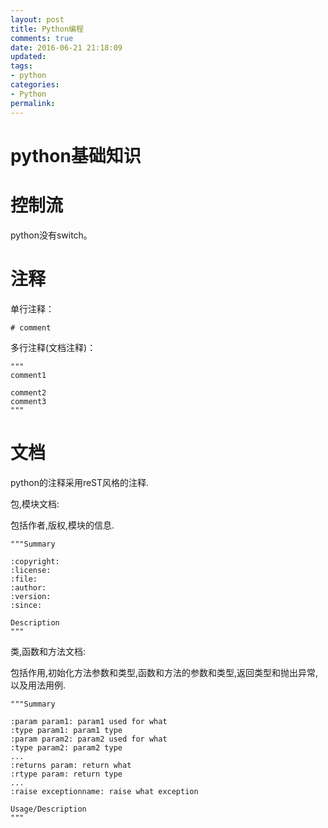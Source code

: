 ```yaml
---
layout: post
title: Python编程
comments: true
date: 2016-06-21 21:18:09
updated:
tags:
- python
categories:
- Python
permalink:
---
```


# python基础知识

# 控制流

python没有switch。

# 注释

单行注释：

    # comment

多行注释(文档注释)：

    """
    comment1

    comment2
    comment3
    """

# 文档

python的注释采用reST风格的注释.

包,模块文档:

包括作者,版权,模块的信息.

    """Summary

    :copyright:
    :license:
    :file:
    :author:
    :version:
    :since:

    Description
    """

类,函数和方法文档:

包括作用,初始化方法参数和类型,函数和方法的参数和类型,返回类型和抛出异常,以及用法用例.

    """Summary

    :param param1: param1 used for what
    :type param1: param1 type
    :param param2: param2 used for what
    :type param2: param2 type
    ...
    :returns param: return what
    :rtype param: return type
    ...
    :raise exceptionname: raise what exception

    Usage/Description
    """






